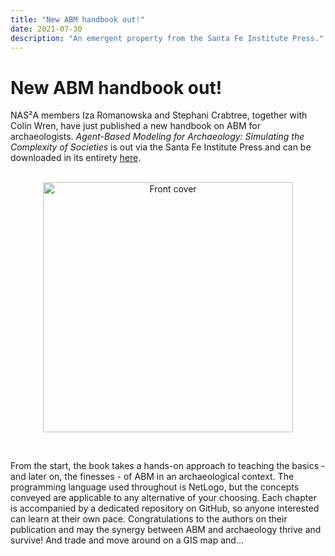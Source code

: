 ```yaml
---
title: "New ABM handbook out!"
date: 2021-07-30
description: "An emergent property from the Santa Fe Institute Press."
---
```

# New ABM handbook out!
NAS²A members Iza Romanowska and Stephani Crabtree, together with Colin Wren, have just published a new handbook on ABM for archaeologists.
*Agent-Based Modeling for Archaeology: Simulating the Complexity of Societies* is out via the Santa Fe Institute Press and can be downloaded in its entirety [here](https://www.sfipress.org/books/agent-based-modeling-archaeology).<br><br>

<p align="center">
  <img src="https://archaeology-abm.github.io/NASA/assets/ABM_handbook.png" alt="Front cover" width="400"/>
</p>  
<br>

From the start, the book takes a hands-on approach to teaching the basics - and later on, the finesses - of ABM in an archaeological context. 
The programming language used throughout is NetLogo, but the concepts conveyed are applicable to any alternative of your choosing.
Each chapter is accompanied by a dedicated repository on GitHub, so anyone interested can learn at their own pace.
Congratulations to the authors on their publication and may the synergy between ABM and archaeology thrive and survive! And trade and move around on a GIS map and...



